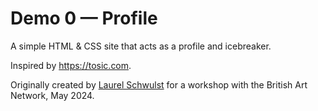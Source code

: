 # Demo 0 — Profile

A simple HTML & CSS site that acts as a profile and icebreaker.

Inspired by https://tosic.com.

Originally created by [Laurel Schwulst](https://laurelschwulst.com) for a workshop with the British Art Network, May 2024.
